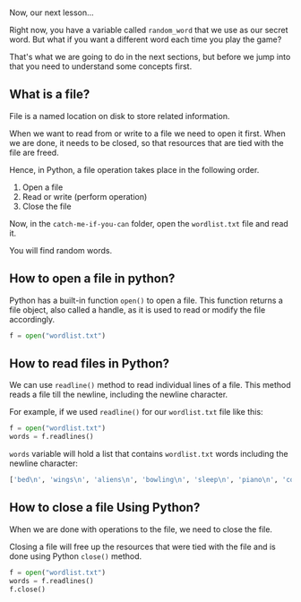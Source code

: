 ﻿<br>

Now, our next lesson...

Right now, you have a variable called `random_word` that we use as our secret word. But what if you want a different word each time you play the game?

That's what we are going to do in the next sections, but before we jump into that you need to understand some concepts first.



## What is a file?

File is a named location on disk to store related information.

When we want to read from or write to a file we need to open it first. When we are done, it needs to be closed, so that resources that are tied with the file are freed.

Hence, in Python, a file operation takes place in the following order.

1.  Open a file
2.  Read or write (perform operation)
3.  Close the file


Now, in the `catch-me-if-you-can` folder, open the `wordlist.txt` file and read it.

You will find random words.

## How to open a file in python?

Python has a built-in function  `open()`  to open a file. This function returns a file object, also called a handle, as it is used to read or modify the file accordingly.




```python
f = open("wordlist.txt")
```



## How to read files in Python?

We can use `readline()` method to read individual lines of a file. This method reads a file till the newline, including the newline character.

For example, if we used `readline()` for our `wordlist.txt` file like this:

```python
f = open("wordlist.txt")
words = f.readlines()
```

`words` variable will hold a list that contains `wordlist.txt` words including the newline character:

```python
['bed\n', 'wings\n', 'aliens\n', 'bowling\n', 'sleep\n', 'piano\n', 'commercial\n', 'dream\n', 'environment\n', 'magazine\n', 'cinema\n', 'bed\n', 'language']
```

## How to close a file Using Python?

When we are done with operations to the file, we need to  close the file.

Closing a file will free up the resources that were tied with the file and is done using Python `close()`  method.


```python
f = open("wordlist.txt")
words = f.readlines()
f.close()
```
